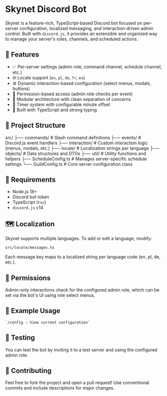 # Skynet Discord Bot

Skynet is a feature-rich, TypeScript-based Discord bot focused on per-server configuration, localized messaging, and interaction-driven admin control. Built with `discord.js`, it provides an extensible and organized way to manage your server's roles, channels, and scheduled actions.

## 🌟 Features

- ✅ Per-server settings (admin role, command channel, schedule channel, etc.)
- 🌐 Locale support (`en`, `pl`, `de`, `fr`, `es`)
- ⚙️ Dynamic interaction-based configuration (select menus, modals, buttons)
- 🔐 Permission-based access (admin role checks per event)
- 🧱 Modular architecture with clean separation of concerns
- 📅 Timer system with configurable minute offset
- 🧪 Built with TypeScript and strong typing

## 📁 Project Structure

src/
├── commands/ # Slash command definitions
├── events/ # Discord.js event handlers
├── interaction/ # Custom interaction logic (menus, modals, etc.)
├── locale/ # Localization strings per language
├── objects/ # Data structures and DTOs
├── util/ # Utility functions and helpers
├── ScheduleConfig.ts # Manages server-specific schedule settings
└── GuildConfig.ts # Core server configuration class

## 🧰 Requirements

- Node.js 18+
- Discord bot token
- TypeScript (`tsc`)
- `discord.js` v14

## 🗺️ Localization

Skynet supports multiple languages. To add or edit a language, modify:

`src/locale/messages.ts`

Each message key maps to a localized string per language code (en, pl, de, etc.).

## 🔐 Permissions

Admin-only interactions check for the configured admin role, which can be set via the bot's UI using role select menus.

## 📜 Example Usage
    `/config — View current configuration`

## 🧪 Testing

You can test the bot by inviting it to a test server and using the configured admin role.

## 🤝 Contributing

Feel free to fork the project and open a pull request! Use conventional commits and include descriptions for major changes.
